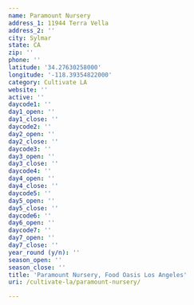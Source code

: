 ```yaml
---
name: Paramount Nursery
address_1: 11944 Terra Vella
address_2: ''
city: Sylmar
state: CA
zip: ''
phone: ''
latitude: '34.27630258000'
longitude: '-118.39354822000'
category: Cultivate LA
website: ''
active: ''
daycode1: ''
day1_open: ''
day1_close: ''
daycode2: ''
day2_open: ''
day2_close: ''
daycode3: ''
day3_open: ''
day3_close: ''
daycode4: ''
day4_open: ''
day4_close: ''
daycode5: ''
day5_open: ''
day5_close: ''
daycode6: ''
day6_open: ''
daycode7: ''
day7_open: ''
day7_close: ''
year_round (y/n): ''
season_open: ''
season_close: ''
title: 'Paramount Nursery, Food Oasis Los Angeles'
uri: /cultivate-la/paramount-nursery/

---
```


